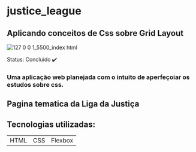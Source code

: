# justice_league
## Aplicando conceitos de Css sobre Grid Layout

![127 0 0 1_5500_index html](https://user-images.githubusercontent.com/54817354/152091255-0eac4cea-72b8-4b31-8d14-226abc0bc554.png)


Status: Concluido ✔️

### Uma aplicação web planejada com o intuito de aperfeçoiar os estudos sobre css.

## Pagina tematica da Liga da Justiça
  
## Tecnologias utilizadas:

<table>
<tr>
  <td>HTML</td>
  <td>CSS</td>
  <td>Flexbox</td>
</tr>
<table>

